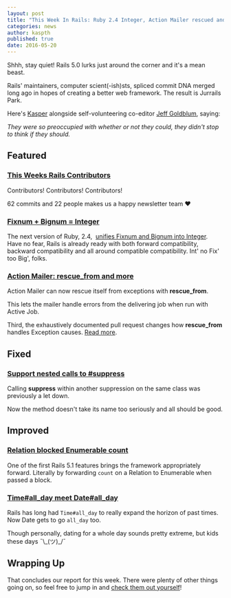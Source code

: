 ```yaml
---
layout: post
title: "This Week In Rails: Ruby 2.4 Integer, Action Mailer rescued and more!"
categories: news
author: kaspth
published: true
date: 2016-05-20
---
```


Shhh, stay quiet! Rails 5.0 lurks just around the corner and it's a mean beast.&nbsp;

Rails' maintainers, computer scient(-ish)sts, spliced commit DNA merged long ago in hopes of creating a better web framework. The result is Jurrails Park.&nbsp;

Here's [Kasper](https://twitter.com/kaspth) alongside self-volunteering co-editor [Jeff Goldblum](https://www.youtube.com/watch?v=lpuS7_NPv6U), saying:&nbsp;

_They were so preoccupied with whether or not they could, they didn't stop to think if they should._

## Featured

### [This Weeks Rails Contributors](http://contributors.rubyonrails.org/contributors/in-time-window/20160514-20160520)

Contributors! Contributors! Contributors!

62 commits and 22 people makes us a happy newsletter team ❤️

### [Fixnum + Bignum = Integer](https://github.com/rails/rails/pull/25056)

The next version of Ruby, 2.4,&nbsp; [unifies Fixnum and Bignum into Integer](https://bugs.ruby-lang.org/issues/12005). Have no fear, Rails is already ready with both forward compatibility, backward compatibility and all around compatible compatibility. Int' no Fix' too Big', folks.

### [Action Mailer: rescue\_from and more](https://github.com/rails/rails/pull/25018)

Action Mailer can now rescue itself from exceptions with **rescue\_from**.&nbsp;

This lets the mailer handle errors from the delivering job when run with Active Job.&nbsp;

Third, the exhaustively documented pull request changes how **rescue\_from** handles Exception causes. [Read more](https://github.com/rails/rails/pull/25018).

## Fixed

### [Support nested calls to #suppress](https://github.com/rails/rails/pull/25009)

Calling **suppress** within another suppression on the same class was previously a let down.&nbsp;

Now the method doesn't take its name too seriously and all should be good.

## Improved

### [Relation blocked Enumerable count](https://github.com/rails/rails/pull/24203)

One of the first Rails 5.1 features brings the framework appropriately forward. Literally by forwarding `count` on a Relation to Enumerable when passed a block.

### [Time#all\_day meet Date#all\_day](https://github.com/rails/rails/pull/24930)

Rails has long had `Time#all_day` to really expand the horizon of past times. Now Date gets to go `all_day` too.

Though personally, dating for a whole day sounds pretty extreme, but kids these days ¯\\_(ツ)\_/¯

## Wrapping Up

That concludes our report for this week. There were plenty of other things going on, so feel free to jump in and [check them out yourself](https://github.com/rails/rails/compare/master@%7B2016-05-14%7D...@%7B2016-05-20%7D)!

